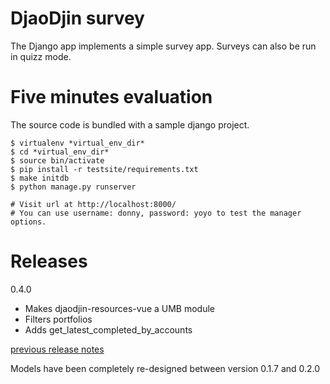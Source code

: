 DjaoDjin survey
================

The Django app implements a simple survey app. Surveys can also be run
in quizz mode.


Five minutes evaluation
=======================

The source code is bundled with a sample django project.

    $ virtualenv *virtual_env_dir*
    $ cd *virtual_env_dir*
    $ source bin/activate
    $ pip install -r testsite/requirements.txt
    $ make initdb
    $ python manage.py runserver

    # Visit url at http://localhost:8000/
    # You can use username: donny, password: yoyo to test the manager options.

Releases
========

0.4.0

  * Makes djaodjin-resources-vue a UMB module
  * Filters portfolios
  * Adds get_latest_completed_by_accounts

[previous release notes](changelog)


Models have been completely re-designed between version 0.1.7 and 0.2.0
